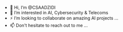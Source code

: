 - 👋 Hi, I’m @CSAADZIDI
- 👀 I’m interested in AI, Cybersecurity & Telecoms
- ⚡ I’m looking to collaborate on amazing AI projects ...
- 📫 Don't hesitate to reach out to me ...




<!---
CSAADZIDI/CSAADZIDI is a ✨ special ✨ repository because its `README.md` (this file) appears on your GitHub profile.
You can click the Preview link to take a look at your changes.
--->
